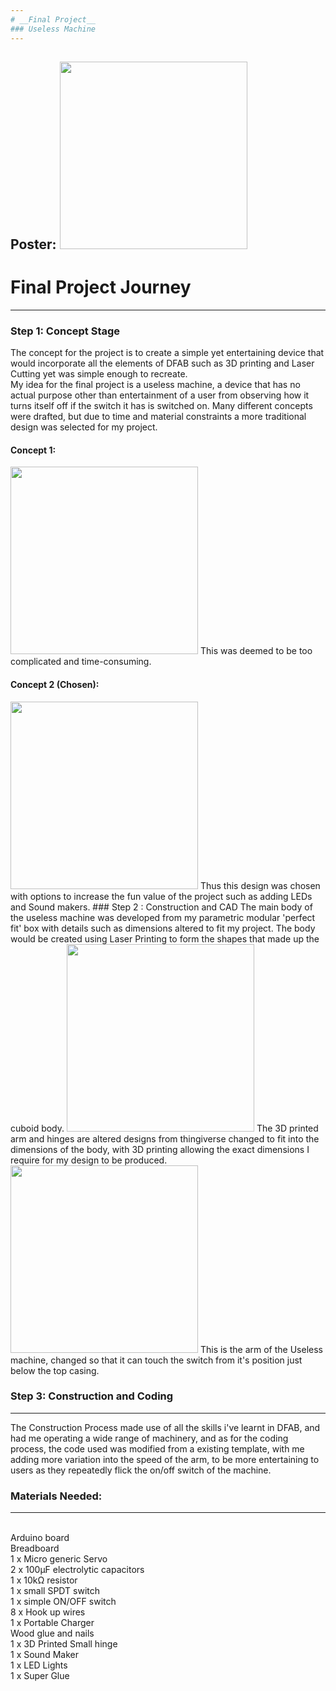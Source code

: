 ```yaml
---
# __Final Project__
### Useless Machine
---
```

Poster:
<img src="https://cdn.discordapp.com/attachments/667962453283569666/746035095848353822/Untitled-1.png" height="300" />
---  

# Final Project Journey
___


### Step 1: Concept Stage
The concept for the project is to create a simple yet entertaining device that would incorporate all the elements of DFAB such as 3D printing and Laser Cutting yet was simple enough to recreate.  
My idea for the final project is a useless machine, a device that
has no actual purpose other than entertainment of a user from observing 
how it turns itself off if the switch it has is switched on.
Many different concepts were drafted, but due to time and material constraints a more traditional design was selected for my project.  

#### Concept 1:  
<img src="https://cdn.discordapp.com/attachments/667962453283569666/747174151101612052/unknown.png" height="300" />  
This was deemed to be too complicated and time-consuming.  

#### Concept 2 (Chosen):  
<img src="https://media.discordapp.net/attachments/667962453283569666/747176364343296110/unknown.png" height="300" />  
Thus this design was chosen with options to increase the fun value  
of the project such as adding LEDs and Sound makers.  
### Step 2 : Construction and CAD  
The main body of the useless machine was developed from my parametric  modular 'perfect fit' box with details such as dimensions altered to fit  my project. The body would be created using Laser Printing to form the shapes that made up the cuboid body.  
<img src="https://media.discordapp.net/attachments/667962453283569666/747179354303234068/unknown.png?width=1190&height=671" height="300" />  
The 3D printed arm and hinges are altered designs from thingiverse changed to fit into the dimensions of the body, with 3D printing allowing the exact dimensions I require for my design to be produced.  
<img src="https://cdn.discordapp.com/attachments/667962453283569666/747180946373083207/unknown.png" height="300" />  
This is the arm of the Useless machine, changed so that it can touch the switch from it's position just below the top casing.  

### Step 3: Construction and Coding  
---  
The Construction Process made use of all the skills i've learnt in DFAB, and had me operating a wide range of machinery, and as for the coding process, the code used was modified from a existing template, with me adding more variation into the speed of the arm, to be more entertaining to users as they repeatedly flick the on/off switch of the machine.
### Materials Needed:  
---
<br>
Arduino board 
<br>
Breadboard
<br>
1 x Micro generic Servo
<br>
2 x 100μF electrolytic capacitors
<br>
1 x 10kΩ resistor
<br>
1 x small SPDT switch
<br>
1 x simple ON/OFF switch
<br>
8 x Hook up wires
<br>
1 x Portable Charger
<br>
Wood glue and nails
<br>
1 x 3D Printed Small hinge
<br>
1 x Sound Maker
<br>
1 x LED Lights
<br>
1 x Super Glue 
  
















